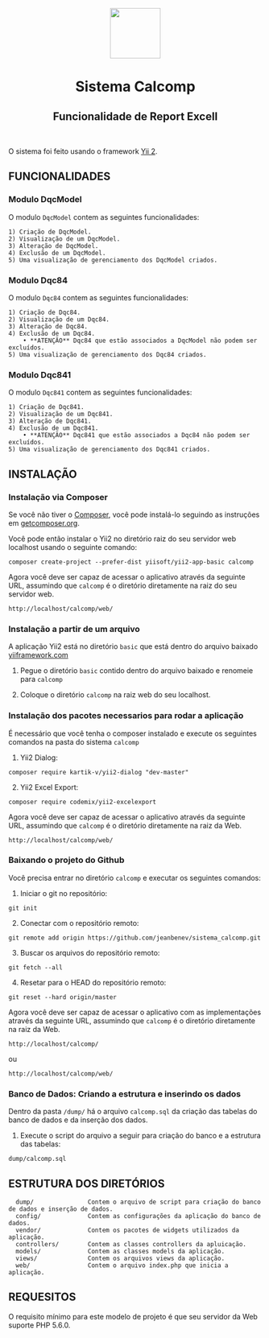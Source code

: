 
<p align="center">
    <a href="https://github.com/yiisoft" target="_blank">
        <img src="https://avatars0.githubusercontent.com/u/993323" height="100px">
    </a>
    <h1 align="center">Sistema Calcomp</h1>
    <h2 align="center">Funcionalidade de Report Excell</h1>
    <br>
</p>

O sistema foi feito usando o framework [Yii 2](http://www.yiiframework.com/).

FUNCIONALIDADES
------------

### Modulo DqcModel

O modulo `DqcModel` contem as seguintes funcionalidades:

~~~
1) Criação de DqcModel.
2) Visualização de um DqcModel.
3) Alteração de DqcModel.
4) Exclusão de um DqcModel.
5) Uma visualização de gerenciamento dos DqcModel criados.
~~~

### Modulo Dqc84

O modulo `Dqc84` contem as seguintes funcionalidades:

~~~
1) Criação de Dqc84.
2) Visualização de um Dqc84.
3) Alteração de Dqc84.
4) Exclusão de um Dqc84.
    • **ATENÇÃO** Dqc84 que estão associados a DqcModel não podem ser excluídos.
5) Uma visualização de gerenciamento dos Dqc84 criados.
~~~

### Modulo Dqc841

O modulo `Dqc841` contem as seguintes funcionalidades:

~~~
1) Criação de Dqc841.
2) Visualização de um Dqc841.
3) Alteração de Dqc841.
4) Exclusão de um Dqc841.
    • **ATENÇÃO** Dqc841 que estão associados a Dqc84 não podem ser excluídos.
5) Uma visualização de gerenciamento dos Dqc841 criados.
~~~

INSTALAÇÃO
------------

### Instalação via Composer

Se você não tiver o [Composer](http://getcomposer.org/), você pode instalá-lo seguindo as instruções
em [getcomposer.org](http://getcomposer.org/doc/00-intro.md#installation-nix).

Você pode então instalar o Yii2 no diretório raiz do seu servidor web localhost usando o seguinte comando:

~~~
composer create-project --prefer-dist yiisoft/yii2-app-basic calcomp
~~~

Agora você deve ser capaz de acessar o aplicativo através da seguinte URL, assumindo que `calcomp` é o diretório
diretamente na raiz do seu servidor web.

~~~
http://localhost/calcomp/web/
~~~

### Instalação a partir de um arquivo

A aplicação Yii2 está no diretório `basic` que está dentro do arquivo baixado [yiiframework.com](https://github.com/yiisoft/yii2/releases/download/2.0.41/yii-basic-app-2.0.41.tgz)

1) Pegue o diretório `basic` contido dentro do arquivo baixado e renomeie para `calcomp`

2) Coloque o diretório `calcomp` na raiz web do seu localhost.

### Instalação dos pacotes necessarios para rodar a aplicação

É necessário que você tenha o composer instalado e execute os seguintes comandos na pasta do sistema `calcomp`

1) Yii2 Dialog: 
~~~
composer require kartik-v/yii2-dialog "dev-master"
~~~

2) Yii2 Excel Export: 
~~~
composer require codemix/yii2-excelexport
~~~

Agora você deve ser capaz de acessar o aplicativo através da seguinte URL, assumindo que `calcomp` é o diretório
diretamente na raiz da Web.

~~~
http://localhost/calcomp/web/
~~~

### Baixando o projeto do Github

Você precisa entrar no diretório `calcomp` e executar os seguintes comandos:

1) Iniciar o git no repositório:
~~~
git init
~~~

2) Conectar com o repositório remoto:
~~~
git remote add origin https://github.com/jeanbenev/sistema_calcomp.git
~~~

3) Buscar os arquivos do repositório remoto:
~~~
git fetch --all
~~~

4) Resetar para o HEAD do repositório remoto:
~~~
git reset --hard origin/master
~~~

Agora você deve ser capaz de acessar o aplicativo com as implementações através da seguinte URL, assumindo que `calcomp` é o diretório diretamente na raiz da Web.

~~~
http://localhost/calcomp/
~~~

ou

~~~
http://localhost/calcomp/web/
~~~

### Banco de Dados: Criando a estrutura e inserindo os dados

Dentro da pasta `/dump/` há o arquivo `calcomp.sql` da criação das tabelas do banco de dados e da inserção dos dados.

1) Execute o script do arquivo a seguir para criação do banco e a estrutura das tabelas:

~~~
dump/calcomp.sql
~~~

ESTRUTURA DOS DIRETÓRIOS
-------------------

      dump/               Contem o arquivo de script para criação do banco de dados e inserção de dados.
      config/             Contem as configurações da aplicação do banco de dados.
      vendor/             Contem os pacotes de widgets utilizados da aplicação.
      controllers/        Contem as classes controllers da apluicação.
      models/             Contem as classes models da aplicação.
      views/              Contem os arquivos views da aplicação.
      web/                Contem o arquivo index.php que inicia a aplicação.

REQUESITOS
------------

O requisito mínimo para este modelo de projeto é que seu servidor da Web suporte PHP 5.6.0.
